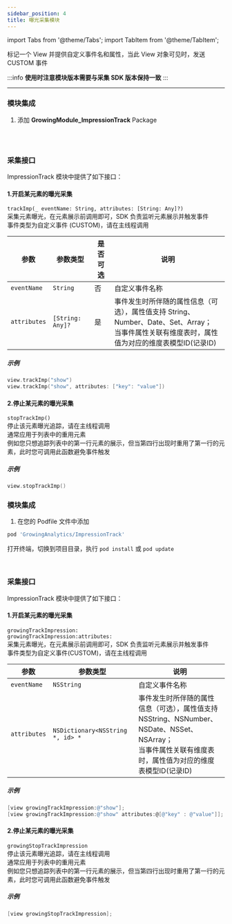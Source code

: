 ```yaml
---
sidebar_position: 4
title: 曝光采集模块
---
```

import Tabs from '@theme/Tabs';
import TabItem from '@theme/TabItem';

标记一个 View 并提供自定义事件名和属性，当此 View 对象可见时，发送 CUSTOM 事件

:::info
**使用时注意模块版本需要与采集 SDK 版本保持一致**
:::

--------

<Tabs>
  <TabItem value="swiftPM" label="Swift Package Manager集成" default>

### 模块集成

1. 添加 **GrowingModule_ImpressionTrack** Package

<ImageLoader path="img/ios/add_package_imp" />

<br/>
<br/>

### 采集接口

ImpressionTrack 模块中提供了如下接口：

#### 1.开启某元素的曝光采集

`trackImp(_ eventName: String, attributes: [String: Any]?)`<br/>
采集元素曝光，在元素展示前调用即可，SDK 负责监听元素展示并触发事件<br/>
事件类型为自定义事件 (CUSTOM)，请在主线程调用

| 参数      | 参数类型    | 是否可选    | 说明              |
| --------- | ----------- | ----------- | ----------------- |
| `eventName` | `String` |  否 | 自定义事件名称 |
| `attributes` | `[String: Any]?` |  是 | 事件发生时所伴随的属性信息（可选），属性值支持 String、Number、Date、Set、Array；<br/>当事件属性关联有维度表时，属性值为对应的维度表模型ID(记录ID) |

##### 示例

```swift
view.trackImp("show")
view.trackImp("show", attributes: ["key": "value"])
```

#### 2.停止某元素的曝光采集

`stopTrackImp()`<br/>
停止该元素曝光追踪，请在主线程调用<br/>
通常应用于列表中的重用元素<br/>
例如您只想追踪列表中的第一行元素的展示，但当第四行出现时重用了第一行的元素，此时您可调用此函数避免事件触发

##### 示例

```swift
view.stopTrackImp()
```

  </TabItem>
  <TabItem value="cocoapods" label="Cocoapods集成">

### 模块集成

1. 在您的 Podfile 文件中添加

```ruby
pod 'GrowingAnalytics/ImpressionTrack'
```

打开终端，切换到项目目录，执行 `pod install` 或 `pod update`

<br/>

### 采集接口

ImpressionTrack 模块中提供了如下接口：

#### 1.开启某元素的曝光采集

`growingTrackImpression:`<br/>
`growingTrackImpression:attributes:`<br/>
采集元素曝光，在元素展示前调用即可，SDK 负责监听元素展示并触发事件<br/>
事件类型为自定义事件(CUSTOM)，请在主线程调用

| 参数      | 参数类型    | 说明              |
| --------- | ----------- | ----------------- |
| `eventName` | `NSString` | 自定义事件名称 |
| `attributes` | `NSDictionary<NSString *, id> *` | 事件发生时所伴随的属性信息（可选），属性值支持 NSString、NSNumber、NSDate、NSSet、NSArray；<br/>当事件属性关联有维度表时，属性值为对应的维度表模型ID(记录ID) |

##### 示例

```objectivec
[view growingTrackImpression:@"show"];
[view growingTrackImpression:@"show" attributes:@[@"key" : @"value"]];
```

#### 2.停止某元素的曝光采集

`growingStopTrackImpression`<br/>
停止该元素曝光追踪，请在主线程调用<br/>
通常应用于列表中的重用元素<br/>
例如您只想追踪列表中的第一行元素的展示，但当第四行出现时重用了第一行的元素，此时您可调用此函数避免事件触发

##### 示例

```objectivec
[view growingStopTrackImpression];
```

  </TabItem>
</Tabs>